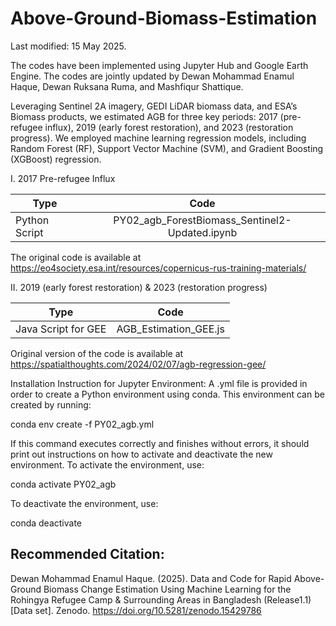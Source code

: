 # Above-Ground-Biomass-Estimation
Last modified: 15 May 2025.


The codes have been implemented using Jupyter Hub and Google Earth Engine. The codes are jointly updated by Dewan Mohammad Enamul Haque, Dewan Ruksana Ruma, and Mashfiqur Shattique.

Leveraging Sentinel 2A imagery, GEDI LiDAR biomass data, and ESA’s Biomass products, we estimated AGB for three key periods: 2017 (pre-refugee influx), 2019 (early forest restoration), and 2023 (restoration progress). We employed machine learning regression models, including Random Forest (RF), Support Vector Machine (SVM), and Gradient Boosting (XGBoost) regression. 

I. 2017 Pre-refugee Influx

| Type              | Code                                           | 
| ------------------|:----------------------------------------------:| 
| Python Script     | PY02_agb_ForestBiomass_Sentinel2-Updated.ipynb | 

The original code is available at https://eo4society.esa.int/resources/copernicus-rus-training-materials/


II. 2019 (early forest restoration) & 2023 (restoration progress)

| Type                     | Code                                           | 
| -------------------------|:----------------------------------------------:| 
| Java Script for GEE      | AGB_Estimation_GEE.js                          | 

Original version of the code is available at https://spatialthoughts.com/2024/02/07/agb-regression-gee/

Installation Instruction for Jupyter Environment:
A .yml file is provided in order to create a Python environment using conda. This environment can be created by running:

conda env create -f PY02_agb.yml

If this command executes correctly and finishes without errors, it should print out instructions on how to activate and deactivate the new environment. To activate the environment, use:

conda activate PY02_agb

To deactivate the environment, use:

conda deactivate


## Recommended Citation:
Dewan Mohammad Enamul Haque. (2025). Data and Code for Rapid Above-Ground Biomass Change Estimation Using Machine Learning for the Rohingya Refugee Camp & Surrounding Areas in Bangladesh (Release1.1) [Data set]. Zenodo. https://doi.org/10.5281/zenodo.15429786
